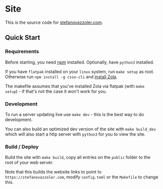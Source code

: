 # Site

This is the source code for [stefanovazzoler.com](https://stefanovazzoler.com).

## Quick Start

### Requirements

Before starting, you need [npm](https://docs.npmjs.com/downloading-and-installing-node-js-and-npm) installed. Optionally, have `python3` installed.

If you have `flatpak` installed on your `linux` system, run `make setup` as root.
Otherwise run `npm install -g csso-cli` and [install Zola](https://www.getzola.org/documentation/getting-started/installation/).

The makefile assumes that you've installed Zola via flatpak (with `make setup`) - if that's not the case it won't work for you.

### Development

To run a server updating live use `make dev` - this is the best way to do development.

You can also build an optimized dev version of the site with `make build_dev` which will also start a http server with `python3` for you to view the site.

### Build / Deploy

Build the site with `make build`, copy all entries on the `public` folder to the root of your web server.

Note that this builds the website links to point to `https://stefanovazzoler.com`, modify `config.toml` or the `Makefile` to change this.